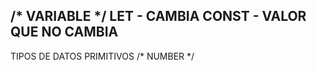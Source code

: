 /* VARIABLE */ 
LET - CAMBIA
CONST - VALOR QUE NO CAMBIA
-----------------------
TIPOS DE DATOS PRIMITIVOS
/* NUMBER */ 